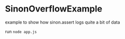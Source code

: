 # SinonOverflowExample
example to show how sinon.assert logs quite a bit of data

run `node app.js`
